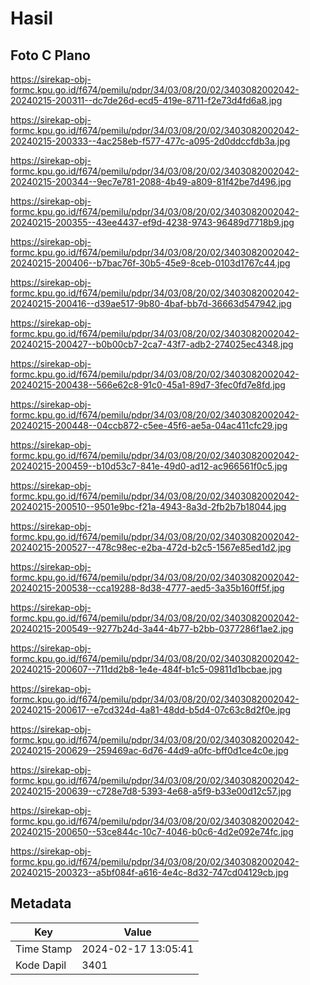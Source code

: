 # Hasil

## Foto C Plano

https://sirekap-obj-formc.kpu.go.id/f674/pemilu/pdpr/34/03/08/20/02/3403082002042-20240215-200311--dc7de26d-ecd5-419e-8711-f2e73d4fd6a8.jpg

https://sirekap-obj-formc.kpu.go.id/f674/pemilu/pdpr/34/03/08/20/02/3403082002042-20240215-200333--4ac258eb-f577-477c-a095-2d0ddccfdb3a.jpg

https://sirekap-obj-formc.kpu.go.id/f674/pemilu/pdpr/34/03/08/20/02/3403082002042-20240215-200344--9ec7e781-2088-4b49-a809-81f42be7d496.jpg

https://sirekap-obj-formc.kpu.go.id/f674/pemilu/pdpr/34/03/08/20/02/3403082002042-20240215-200355--43ee4437-ef9d-4238-9743-96489d7718b9.jpg

https://sirekap-obj-formc.kpu.go.id/f674/pemilu/pdpr/34/03/08/20/02/3403082002042-20240215-200406--b7bac76f-30b5-45e9-8ceb-0103d1767c44.jpg

https://sirekap-obj-formc.kpu.go.id/f674/pemilu/pdpr/34/03/08/20/02/3403082002042-20240215-200416--d39ae517-9b80-4baf-bb7d-36663d547942.jpg

https://sirekap-obj-formc.kpu.go.id/f674/pemilu/pdpr/34/03/08/20/02/3403082002042-20240215-200427--b0b00cb7-2ca7-43f7-adb2-274025ec4348.jpg

https://sirekap-obj-formc.kpu.go.id/f674/pemilu/pdpr/34/03/08/20/02/3403082002042-20240215-200438--566e62c8-91c0-45a1-89d7-3fec0fd7e8fd.jpg

https://sirekap-obj-formc.kpu.go.id/f674/pemilu/pdpr/34/03/08/20/02/3403082002042-20240215-200448--04ccb872-c5ee-45f6-ae5a-04ac411cfc29.jpg

https://sirekap-obj-formc.kpu.go.id/f674/pemilu/pdpr/34/03/08/20/02/3403082002042-20240215-200459--b10d53c7-841e-49d0-ad12-ac966561f0c5.jpg

https://sirekap-obj-formc.kpu.go.id/f674/pemilu/pdpr/34/03/08/20/02/3403082002042-20240215-200510--9501e9bc-f21a-4943-8a3d-2fb2b7b18044.jpg

https://sirekap-obj-formc.kpu.go.id/f674/pemilu/pdpr/34/03/08/20/02/3403082002042-20240215-200527--478c98ec-e2ba-472d-b2c5-1567e85ed1d2.jpg

https://sirekap-obj-formc.kpu.go.id/f674/pemilu/pdpr/34/03/08/20/02/3403082002042-20240215-200538--cca19288-8d38-4777-aed5-3a35b160ff5f.jpg

https://sirekap-obj-formc.kpu.go.id/f674/pemilu/pdpr/34/03/08/20/02/3403082002042-20240215-200549--9277b24d-3a44-4b77-b2bb-0377286f1ae2.jpg

https://sirekap-obj-formc.kpu.go.id/f674/pemilu/pdpr/34/03/08/20/02/3403082002042-20240215-200607--711dd2b8-1e4e-484f-b1c5-09811d1bcbae.jpg

https://sirekap-obj-formc.kpu.go.id/f674/pemilu/pdpr/34/03/08/20/02/3403082002042-20240215-200617--e7cd324d-4a81-48dd-b5d4-07c63c8d2f0e.jpg

https://sirekap-obj-formc.kpu.go.id/f674/pemilu/pdpr/34/03/08/20/02/3403082002042-20240215-200629--259469ac-6d76-44d9-a0fc-bff0d1ce4c0e.jpg

https://sirekap-obj-formc.kpu.go.id/f674/pemilu/pdpr/34/03/08/20/02/3403082002042-20240215-200639--c728e7d8-5393-4e68-a5f9-b33e00d12c57.jpg

https://sirekap-obj-formc.kpu.go.id/f674/pemilu/pdpr/34/03/08/20/02/3403082002042-20240215-200650--53ce844c-10c7-4046-b0c6-4d2e092e74fc.jpg

https://sirekap-obj-formc.kpu.go.id/f674/pemilu/pdpr/34/03/08/20/02/3403082002042-20240215-200323--a5bf084f-a616-4e4c-8d32-747cd04129cb.jpg


## Metadata

| Key        | Value               |
| ---------- | ------------------- |
| Time Stamp | 2024-02-17 13:05:41 |
| Kode Dapil | 3401                |



